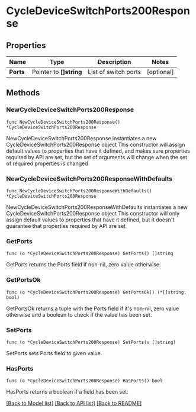 # CycleDeviceSwitchPorts200Response

## Properties

Name | Type | Description | Notes
------------ | ------------- | ------------- | -------------
**Ports** | Pointer to **[]string** | List of switch ports | [optional] 

## Methods

### NewCycleDeviceSwitchPorts200Response

`func NewCycleDeviceSwitchPorts200Response() *CycleDeviceSwitchPorts200Response`

NewCycleDeviceSwitchPorts200Response instantiates a new CycleDeviceSwitchPorts200Response object
This constructor will assign default values to properties that have it defined,
and makes sure properties required by API are set, but the set of arguments
will change when the set of required properties is changed

### NewCycleDeviceSwitchPorts200ResponseWithDefaults

`func NewCycleDeviceSwitchPorts200ResponseWithDefaults() *CycleDeviceSwitchPorts200Response`

NewCycleDeviceSwitchPorts200ResponseWithDefaults instantiates a new CycleDeviceSwitchPorts200Response object
This constructor will only assign default values to properties that have it defined,
but it doesn't guarantee that properties required by API are set

### GetPorts

`func (o *CycleDeviceSwitchPorts200Response) GetPorts() []string`

GetPorts returns the Ports field if non-nil, zero value otherwise.

### GetPortsOk

`func (o *CycleDeviceSwitchPorts200Response) GetPortsOk() (*[]string, bool)`

GetPortsOk returns a tuple with the Ports field if it's non-nil, zero value otherwise
and a boolean to check if the value has been set.

### SetPorts

`func (o *CycleDeviceSwitchPorts200Response) SetPorts(v []string)`

SetPorts sets Ports field to given value.

### HasPorts

`func (o *CycleDeviceSwitchPorts200Response) HasPorts() bool`

HasPorts returns a boolean if a field has been set.


[[Back to Model list]](../README.md#documentation-for-models) [[Back to API list]](../README.md#documentation-for-api-endpoints) [[Back to README]](../README.md)


